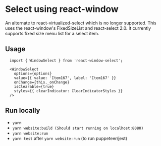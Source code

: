 # Select using react-window
An alternate to react-virtualized-select which is no longer supported. 
This uses the react-window's FixedSizeList and react-select 2.0. It currently supports fixed size menu list for a select item. 

## Usage
``` 
  import { WindowSelect } from 'react-window-select';

  <WindowSelect
    options={options}
    value={{ value: 'Item167', label: 'Item167' }}
    onChange={this._onChange}
    isClearable={true}
    styles={{ clearIndicator: ClearIndicatorStyles }}
  />
```

## Run locally  
* `yarn `
* `yarn website:build (Should start running on localhost:8080)`
* `yarn website:run`
* `yarn test` after `yarn website:run` (to run puppeteer/jest)

